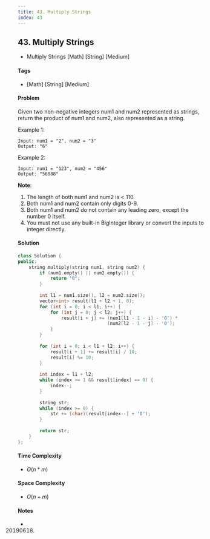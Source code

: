 ```yaml
---
title: 43. Multiply Strings
index: 43
---
```


## 43. Multiply Strings
- Multiply Strings [Math] [String] [Medium]

#### Tags
- [Math] [String] [Medium]

#### Problem
Given two non-negative integers num1 and num2 represented as strings, return the product of num1 and num2, also represented as a string.

Example 1:

    Input: num1 = "2", num2 = "3"
    Output: "6"

Example 2:

    Input: num1 = "123", num2 = "456"
    Output: "56088"

**Note**:

1. The length of both num1 and num2 is < 110.
2. Both num1 and num2 contain only digits 0-9.
3. Both num1 and num2 do not contain any leading zero, except the number 0 itself.
4. You must not use any built-in BigInteger library or convert the inputs to integer directly.

#### Solution
``` C++
class Solution {
public:
    string multiply(string num1, string num2) {
        if (num1.empty() || num2.empty()) {
            return "0";
        }
        
        int l1 = num1.size(), l2 = num2.size();
        vector<int> result(l1 + l2 + 1, 0);
        for (int i = 0; i < l1; i++) {
            for (int j = 0; j < l2; j++) {
                result[i + j] += (num1[l1 - 1 - i] - '0') * 
                                 (num2[l2 - 1 - j] - '0');
            }
        }
        
        for (int i = 0; i < l1 + l2; i++) {
            result[i + 1] += result[i] / 10;
            result[i] %= 10;
        }
        
        int index = l1 + l2;
        while (index >= 1 && result[index] == 0) {
            index--;
        }
        
        string str;
        while (index >= 0) {
            str += (char)(result[index--] + '0');
        }
        
        return str;
    }
};
```

#### Time Complexity
- $O(n*m)$

#### Space Complexity
- $O(n+m)$

#### Notes
- 20190618.
